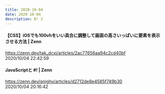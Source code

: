 ```yaml
---
title: 2020-10-04
date: 2020-10-04
description: B! 2
---
```


#### 【CSS】iOSでも100vhをいい具合に調整して画面の高さいっぱいに要素を表示させる方法 | Zenn
https://zenn.dev/tak_dcxi/articles/2ac77656aa94c2cd40bf<br>
2020/10/04 22:42:59<br>


#### JavaScriptと #! | Zenn
https://zenn.dev/qnighy/articles/d2712de8e4585f749b30<br>
2020/10/04 20:16:42<br>


